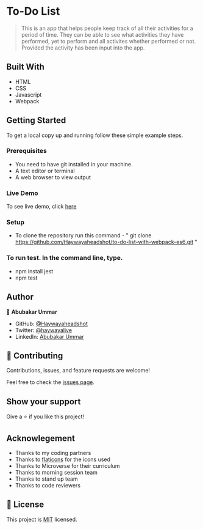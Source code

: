 # To-Do List

> This is an app that helps people keep track of all their activities for a period of time. They can be able to see what activities they have performed, yet to perform and all activites whether performed or not. Provided the activity has been input into the app.


## Built With

- HTML
- CSS
- Javascript
- Webpack


## Getting Started


To get a local copy up and running follow these simple example steps.

### Prerequisites
- You need to have git installed in your machine.
- A text editor or terminal
- A web browser to view output

### Live Demo

To see live demo, click [here](https://haywayaheadshot.github.io/to-do-list-with-webpack-es6/)

### Setup
- To clone the repository run this command - " git clone https://github.com/Haywayaheadshot/to-do-list-with-webpack-es6.git "

### To run test. In the command line, type.
- npm install jest
- npm test

## Author

👤 **Abubakar Ummar**

- GitHub: [@Haywayaheadshot](https://github.com/Haywayaheadshot)
- Twitter: [@haywayalive](https://twitter.com/haywayalive)
- LinkedIn: [Abubakar Ummar](https://linkedin.com/in/abubakar-ummar-4b6643245)


## 🤝 Contributing

Contributions, issues, and feature requests are welcome!

Feel free to check the [issues page](../../issues/).

## Show your support

Give a ⭐️ if you like this project!

## Acknowlegement
- Thanks to my coding partners
- Thanks to [flaticons](https://www.flaticon.com/) for the icons used
- Thanks to Microverse for their curriculum
- Thanks to morning session team
- Thanks to stand up team
- Thanks to code reviewers

## 📝 License

This project is [MIT](./LICENSE) licensed.